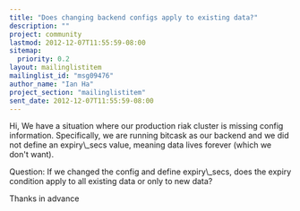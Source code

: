 ```yaml
---
title: "Does changing backend configs apply to existing data?"
description: ""
project: community
lastmod: 2012-12-07T11:55:59-08:00
sitemap:
  priority: 0.2
layout: mailinglistitem
mailinglist_id: "msg09476"
author_name: "Ian Ha"
project_section: "mailinglistitem"
sent_date: 2012-12-07T11:55:59-08:00
---
```



Hi,
We have a situation where our production riak cluster is missing config
information. Specifically, we are running bitcask as our backend and we did
not define an expiry\\_secs value, meaning data lives forever (which we don't
want).

Question: If we changed the config and define expiry\\_secs, does the expiry
condition apply to all existing data or only to new data?

Thanks in advance
